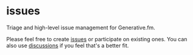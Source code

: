 # issues
Triage and high-level issue management for Generative.fm.

Please feel free to create [issues](https://github.com/generativefm/issues/issues) or participate on existing ones. You can also use [discussions](https://github.com/generativefm/issues/discussions) if you feel that's a better fit.
